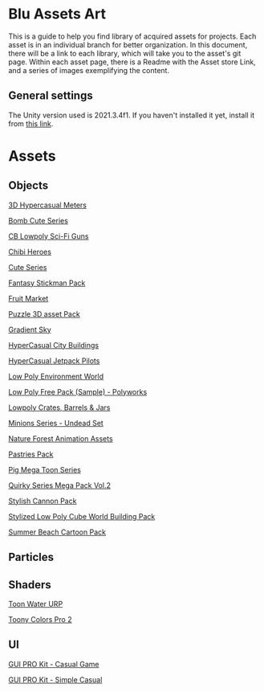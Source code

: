# Blu Assets Art

This is a guide to help you find library of acquired assets for projects. Each asset is in an individual branch for better organization.
In this document, there will be a link to each library, which will take you to the asset's git page.
Within each asset page, there is a Readme with the Asset store Link, and a series of images exemplifying the content.

## General settings

The Unity version used is 2021.3.4f1. If you haven't installed it yet, install it from [this link](https://unity3d.com/en/get-unity/download/archive).

# Assets

## Objects

[3D Hypercasual Meters](https://github.com/BluebookApps/BluAssetsArt/tree/objects/3DHypercasualMeters)

[Bomb Cute Series](https://github.com/BluebookApps/BluAssetsArt/tree/objects/BombCuteSeries)

[CB Lowpoly Sci-Fi Guns](https://github.com/BluebookApps/BluAssetsArt/tree/objects/CBLowpolySci-Figuns)

[Chibi Heroes](https://github.com/BluebookApps/BluAssetsArt/tree/objects/ChibiHeroes)

[Cute Series](https://github.com/BluebookApps/BluAssetsArt/tree/objects/CuteSeries)

[Fantasy Stickman Pack](https://github.com/BluebookApps/BluAssetsArt/tree/objects/FantasyStickmanPack)

[Fruit Market](https://github.com/BluebookApps/BluAssetsArt/tree/objects/FruitMarket)

[Puzzle 3D asset Pack](https://github.com/BluebookApps/BluAssetsArt/tree/objects/GameshowPack)

[Gradient Sky](https://github.com/BluebookApps/BluAssetsArt/tree/objects/GradientSky)

[HyperCasual City Buildings](https://github.com/BluebookApps/BluAssetsArt/tree/objects/HyperCasualCityBuildings)

[HyperCasual Jetpack Pilots](https://github.com/BluebookApps/BluAssetsArt/tree/objects/HyperCasualJetpackPilots)

[Low Poly Environment World](https://github.com/BluebookApps/BluAssetsArt/tree/objects/LowPolyEnvironmentWorld)

[Low Poly Free Pack (Sample) - Polyworks](https://github.com/BluebookApps/BluAssetsArt/tree/objects/LowPolyFreePack(Sample)-Polyworks)

[Lowpoly Crates, Barrels & Jars](https://github.com/BluebookApps/BluAssetsArt/tree/objects/LowpolyCrates%2CBarrels%26Jars)

[Minions Series - Undead Set](https://github.com/BluebookApps/BluAssetsArt/tree/objects/MinionsSeries-UndeadSet)

[Nature Forest Animation Assets](https://github.com/BluebookApps/BluAssetsArt/tree/objects/NatureForest)

[Pastries Pack](https://github.com/BluebookApps/BluAssetsArt/tree/objects/PastriesPack)

[Pig Mega Toon Series](https://github.com/BluebookApps/BluAssetsArt/tree/objects/PigMegaToonSeries)

[Quirky Series Mega Pack Vol.2](https://github.com/BluebookApps/BluAssetsArt/tree/objects/QuirkySeries)

[Stylish Cannon Pack](https://github.com/BluebookApps/BluAssetsArt/tree/objects/StylishCannonPack)

[Stylized Low Poly Cube World Building Pack](https://github.com/BluebookApps/BluAssetsArt/tree/objects/StylizedLowPolyCubeWorldBuildingPack)

[Summer Beach Cartoon Pack](https://github.com/BluebookApps/BluAssetsArt/tree/objects/SummerBeachCartoonPack)


## Particles

## Shaders

[Toon Water URP](https://github.com/BluebookApps/BluAssetsArt/tree/shaders/ToonWaterURP)

[Toony Colors Pro 2](https://github.com/BluebookApps/BluAssetsArt/tree/shaders/ToonyColorsPro2)

## UI

[GUI PRO Kit - Casual Game](https://github.com/BluebookApps/BluAssetsArt/tree/ui/GUIPROKit-CasualGame)

[GUI PRO Kit - Simple Casual](https://github.com/BluebookApps/BluAssetsArt/tree/ui/GUIPROKit-SimpleCasual)
